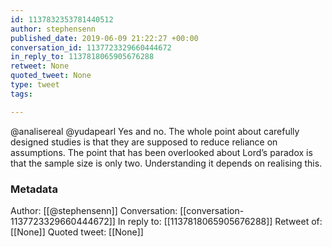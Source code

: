 ```yaml
---
id: 1137832353781440512
author: stephensenn
published_date: 2019-06-09 21:22:27 +00:00
conversation_id: 1137723329660444672
in_reply_to: 1137818065905676288
retweet: None
quoted_tweet: None
type: tweet
tags:

---
```


@analisereal @yudapearl Yes and no. The whole point about carefully designed studies is that they are supposed to reduce reliance on assumptions. The point that has been overlooked about Lord’s paradox is that the sample size is only two. Understanding it depends on realising this.

### Metadata

Author: [[@stephensenn]]
Conversation: [[conversation-1137723329660444672]]
In reply to: [[1137818065905676288]]
Retweet of: [[None]]
Quoted tweet: [[None]]
